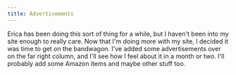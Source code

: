```yaml
---
title: Advertisements
---
```

Erica has been doing this sort of thing for a while, but I haven't been into
my site enough to really care. Now that I'm doing more with my site, I
decided it was time to get on the bandwagon. I've added some advertisements
over on the far right column, and I'll see how I feel about it in a month or
two. I'll probably add some Amazon items and maybe other stuff too.
